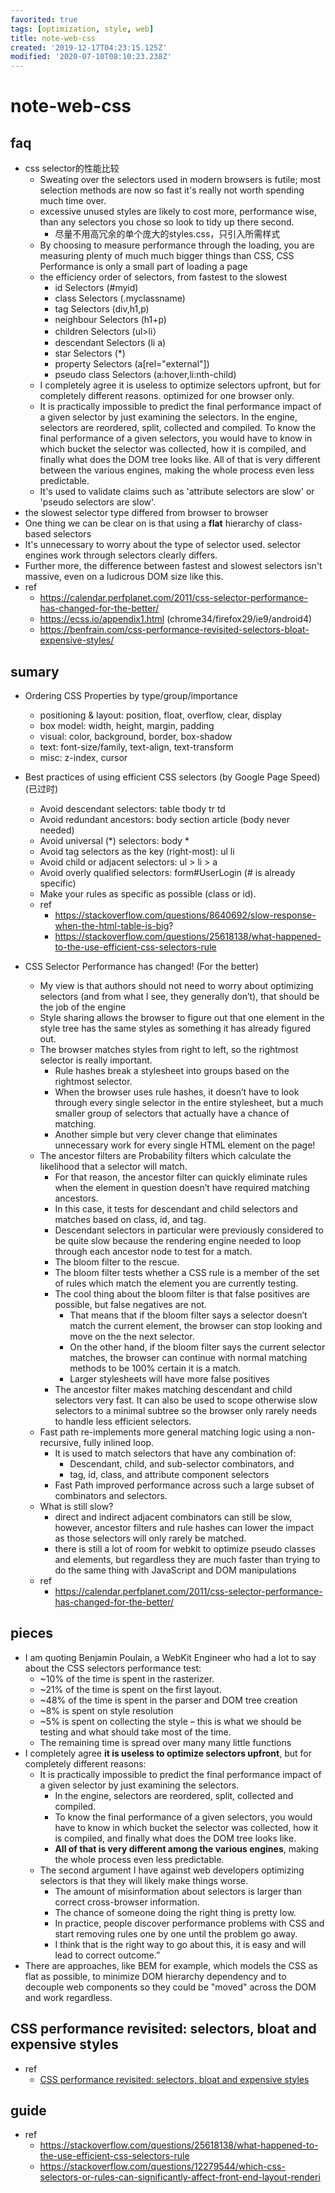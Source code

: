 ```yaml
---
favorited: true
tags: [optimization, style, web]
title: note-web-css
created: '2019-12-17T04:23:15.125Z'
modified: '2020-07-10T08:10:23.238Z'
---
```


# note-web-css


## faq

- css selector的性能比较
  - Sweating over the selectors used in modern browsers is futile; most selection methods are now so fast it's really not worth spending much time over. 
  - excessive unused styles are likely to cost more, performance wise, than any selectors you chose so look to tidy up there second. 
    - 尽量不用高冗余的单个庞大的styles.css，只引入所需样式
  - By choosing to measure performance through the loading, you are measuring plenty of much much bigger things than CSS, CSS Performance is only a small part of loading a page
  - the efficiency order of selectors, from fastest to the slowest
    - id Selectors (#myid)
    - class Selectors (.myclassname)
    - tag Selectors (div,h1,p)
    - neighbour Selectors (h1+p)
    - children Selectors (ul>li）
    - descendant Selectors (li a)
    - star Selectors (*)
    - property Selectors (a[rel="external"])
    - pseudo class Selectors (a:hover,li:nth-child)
  - I completely agree it is useless to optimize selectors upfront, but for completely different reasons. optimized for one browser only.
  - It is practically impossible to predict the final performance impact of a given selector by just examining the selectors. In the engine, selectors are reordered, split, collected and compiled. To know the final performance of a given selectors, you would have to know in which bucket the selector was collected, how it is compiled, and finally what does the DOM tree looks like. All of that is very different between the various engines, making the whole process even less predictable.
  - It's used to validate claims such as 'attribute selectors are slow' or 'pseudo selectors are slow'.
- the slowest selector type differed from browser to browser
- One thing we can be clear on is that using a **flat** hierarchy of class-based selectors
- It's unnecessary to worry about the type of selector used. selector engines work through selectors clearly differs. 
- Further more, the difference between fastest and slowest selectors isn't massive, even on a ludicrous DOM size like this.    
- ref
  - https://calendar.perfplanet.com/2011/css-selector-performance-has-changed-for-the-better/
  - https://ecss.io/appendix1.html (chrome34/firefox29/ie9/android4)
  - https://benfrain.com/css-performance-revisited-selectors-bloat-expensive-styles/

## sumary
- Ordering CSS Properties by type/group/importance
  - positioning & layout: position, float, overflow, clear, display
  - box model: width, height, margin, padding
  - visual: color, background, border, box-shadow
  - text: font-size/family, text-align, text-transform
  - misc: z-index, cursor

- Best practices of using efficient CSS selectors (by Google Page Speed) (已过时)
  - Avoid descendant selectors: table tbody tr td
  - Avoid redundant ancestors: body section article (body never needed)
  - Avoid universal (*) selectors: body *
  - Avoid tag selectors as the key (right-most): ul li
  - Avoid child or adjacent selectors: ul > li > a
  - Avoid overly qualified selectors: form#UserLogin (# is already specific)
  - Make your rules as specific as possible (class or id).
  - ref
    - https://stackoverflow.com/questions/8640692/slow-response-when-the-html-table-is-big?
    - https://stackoverflow.com/questions/25618138/what-happened-to-the-use-efficient-css-selectors-rule

- CSS Selector Performance has changed! (For the better)
  - My view is that authors should not need to worry about optimizing selectors (and from what I see, they generally don’t), that should be the job of the engine
  - Style sharing allows the browser to figure out that one element in the style tree has the same styles as something it has already figured out.
  - The browser matches styles from right to left, so the rightmost selector is really important. 
    - Rule hashes break a stylesheet into groups based on the rightmost selector. 
    - When the browser uses rule hashes, it doesn’t have to look through every single selector in the entire stylesheet, but a much smaller group of selectors that actually have a chance of matching. 
    - Another simple but very clever change that eliminates unnecessary work for every single HTML element on the page!
  - The ancestor filters are Probability filters which calculate the likelihood that a selector will match. 
    - For that reason, the ancestor filter can quickly eliminate rules when the element in question doesn’t have required matching ancestors. 
    - In this case, it tests for descendant and child selectors and matches based on class, id, and tag. 
    - Descendant selectors in particular were previously considered to be quite slow because the rendering engine needed to loop through each ancestor node to test for a match. 
    - The bloom filter to the rescue.
    - The bloom filter tests whether a CSS rule is a member of the set of rules which match the element you are currently testing.
    - The cool thing about the bloom filter is that false positives are possible, but false negatives are not. 
      - That means that if the bloom filter says a selector doesn’t match the current element, the browser can stop looking and move on the the next selector. 
      - On the other hand, if the bloom filter says the current selector matches, the browser can continue with normal matching methods to be 100% certain it is a match. 
      - Larger stylesheets will have more false positives
    - The ancestor filter makes matching descendant and child selectors very fast. It can also be used to scope otherwise slow selectors to a minimal subtree so the browser only rarely needs to handle less efficient selectors.
  - Fast path re-implements more general matching logic using a non-recursive, fully inlined loop. 
    - It is used to match selectors that have any combination of:
      - Descendant, child, and sub-selector combinators, and
      - tag, id, class, and attribute component selectors
    - Fast Path improved performance across such a large subset of combinators and selectors.
  - What is still slow?
    - direct and indirect adjacent combinators can still be slow, however, ancestor filters and rule hashes can lower the impact as those selectors will only rarely be matched. 
    - there is still a lot of room for webkit to optimize pseudo classes and elements, but regardless they are much faster than trying to do the same thing with JavaScript and DOM manipulations
  - ref
    - https://calendar.perfplanet.com/2011/css-selector-performance-has-changed-for-the-better/

## pieces

- I am quoting Benjamin Poulain, a WebKit Engineer who had a lot to say about the CSS selectors performance test:
  - ~10% of the time is spent in the rasterizer. 
  - ~21% of the time is spent on the first layout. 
  - ~48% of the time is spent in the parser and DOM tree creation 
  - ~8% is spent on style resolution 
  - ~5% is spent on collecting the style – this is what we should be testing and what should take most of the time. 
  - The remaining time is spread over many many little functions
- I completely agree **it is useless to optimize selectors upfront**, but for completely different reasons:
  - It is practically impossible to predict the final performance impact of a given selector by just examining the selectors. 
    - In the engine, selectors are reordered, split, collected and compiled. 
    - To know the final performance of a given selectors, you would have to know in which bucket the selector was collected, how it is compiled, and finally what does the DOM tree looks like.
    - **All of that is very different among the various engines**, making the whole process even less predictable.
  - The second argument I have against web developers optimizing selectors is that they will likely make things worse. 
    - The amount of misinformation about selectors is larger than correct cross-browser information. 
    - The chance of someone doing the right thing is pretty low.
    - In practice, people discover performance problems with CSS and start removing rules one by one until the problem go away. 
    - I think that is the right way to go about this, it is easy and will lead to correct outcome.”
- There are approaches, like BEM for example, which models the CSS as flat as possible, to minimize DOM hierarchy dependency and to decouple web components so they could be "moved" across the DOM and work regardless.



## CSS performance revisited: selectors, bloat and expensive styles

- ref
  - [CSS performance revisited: selectors, bloat and expensive styles](http://benfrain.com/css-performance-revisited-selectors-bloat-expensive-styles/)

## guide

- ref
  - https://stackoverflow.com/questions/25618138/what-happened-to-the-use-efficient-css-selectors-rule
  - https://stackoverflow.com/questions/12279544/which-css-selectors-or-rules-can-significantly-affect-front-end-layout-renderi

